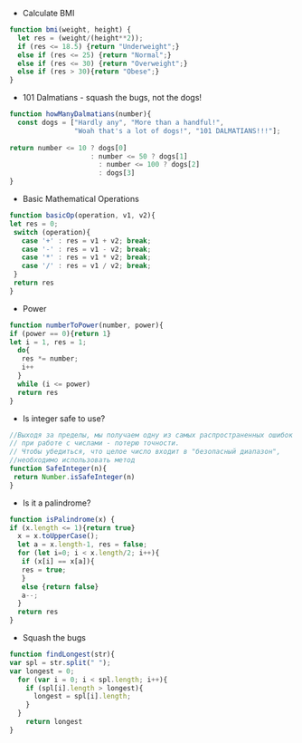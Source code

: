 * Calculate BMI
```javascript
function bmi(weight, height) {
  let res = (weight/(height**2));
  if (res <= 18.5) {return "Underweight";}
  else if (res <= 25) {return "Normal";}
  else if (res <= 30) {return "Overweight";}
  else if (res > 30){return "Obese";}
}
```
* 101 Dalmatians - squash the bugs, not the dogs!
```javascript
function howManyDalmatians(number){  
  const dogs = ["Hardly any", "More than a handful!", 
                "Woah that's a lot of dogs!", "101 DALMATIANS!!!"];  
  
return number <= 10 ? dogs[0] 
                    : number <= 50 ? dogs[1]
                      : number <= 100 ? dogs[2]
                      : dogs[3]
}
```
* Basic Mathematical Operations
```javascript
function basicOp(operation, v1, v2){
let res = 0;
 switch (operation){
   case '+' : res = v1 + v2; break;
   case '-' : res = v1 - v2; break;
   case '*' : res = v1 * v2; break;
   case '/' : res = v1 / v2; break;
 }
 return res
}
```
* Power
```javascript
function numberToPower(number, power){
if (power == 0){return 1}
let i = 1, res = 1;
  do{
   res *= number;
   i++
  }
  while (i <= power)
  return res
}
```
* Is integer safe to use?
```javascript
//Выходя за пределы, мы получаем одну из самых распространенных ошибок
// при работе с числами - потерю точности.
// Чтобы убедиться, что целое число входит в "безопасный диапазон",
//необходимо использовать метод
function SafeInteger(n){
 return Number.isSafeInteger(n)
}
```
* Is it a palindrome?
```javascript
function isPalindrome(x) {
if (x.length <= 1){return true}
  x = x.toUpperCase();
  let a = x.length-1, res = false;
  for (let i=0; i < x.length/2; i++){
   if (x[i] == x[a]){
   res = true;
   }
   else {return false}
   a--;
  }
  return res
}
```
* Squash the bugs
```javascript
function findLongest(str){
var spl = str.split(" ");
var longest = 0;  
  for (var i = 0; i < spl.length; i++){
    if (spl[i].length > longest){
      longest = spl[i].length;
    }
  }
    return longest
}
```